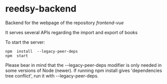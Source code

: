 # reedsy-backend

Backend for the webpage of the repository *frontend-vue*

It serves several APIs regarding the import and export of books

To start the server:
```
npm  install  --legacy-peer-deps
npm  start
```
Please bear in mind that the  --legacy-peer-deps modifier is only needed in some versions of Node (newer). If running npm install gives 'dependencies tree conflict', run it with --legacy-peer-deps. 
